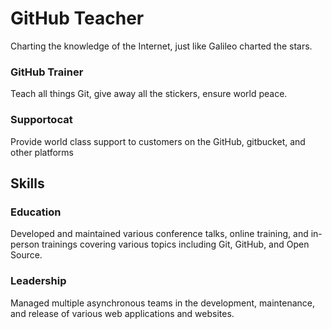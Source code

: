 # GitHub Teacher

Charting the knowledge of the Internet, just like Galileo charted the stars.


### GitHub Trainer

Teach all things Git, give away all the stickers, ensure world peace.

### Supportocat

Provide world class support to customers on the GitHub, gitbucket, and other platforms

## Skills

### Education

Developed and maintained various conference talks, online training, and in-person trainings covering various topics including Git, GitHub, and Open Source.

### Leadership

Managed multiple asynchronous teams in the development, maintenance, and release of various web applications and websites.
